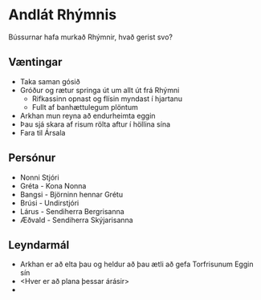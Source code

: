 # Andlát Rhýmnis

Bússurnar hafa murkað Rhýmnir, hvað gerist svo?

## Væntingar
- Taka saman gósið
- Gróður og rætur springa út um allt út frá Rhýmni
  - Rifkassinn opnast og flísin myndast í hjartanu
  - Fullt af banhættulegum plöntum
- Arkhan mun reyna að endurheimta eggin
- Þau sjá skara af risum rölta aftur í höllina sína
- Fara til Ársala

## Persónur 
- Nonni Stjóri
- Gréta - Kona Nonna
- Bangsi - Björninn hennar Grétu
- Brúsi - Undirstjóri
- Lárus - Sendiherra Bergrisanna
- Æðvald - Sendiherra Skýjarisanna

## Leyndarmál
- Arkhan er að elta þau og heldur að þau ætli að gefa Torfrisunum Eggin sín
- <Hver er að plana þessar árásir>
- 